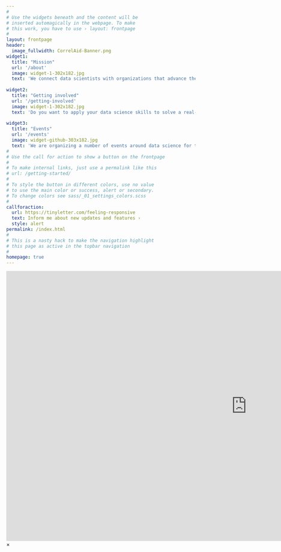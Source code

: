 ```yaml
---
#
# Use the widgets beneath and the content will be
# inserted automagically in the webpage. To make
# this work, you have to use › layout: frontpage
#
layout: frontpage
header:
  image_fullwidth: CorrelAid-Banner.png
widget1:
  title: "Mission"
  url: '/about'
  image: widget-1-302x182.jpg
  text: 'We connect data scientists with organizations that advance the social good.'
  
widget2:
  title: "Getting involved"
  url: '/getting-involved'
  image: widget-1-302x182.jpg
  text: 'Do you want to apply your data science skills to solve a real-world problem? Are you part of an NGO that wants to use data science to operate more efficiently and effectively? Then you are right here!'
  
widget3:
  title: "Events"
  url: '/events'
  image: widget-github-303x182.jpg
  text: 'We are organizing a number of events around data science for the social good.'
#
# Use the call for action to show a button on the frontpage
#
# To make internal links, just use a permalink like this
# url: /getting-started/
#
# To style the button in different colors, use no value
# to use the main color or success, alert or secondary.
# To change colors see sass/_01_settings_colors.scss
#
callforaction:
  url: https://tinyletter.com/feeling-responsive
  text: Inform me about new updates and features ›
  style: alert
permalink: /index.html
#
# This is a nasty hack to make the navigation highlight
# this page as active in the topbar navigation
#
homepage: true
---
```


<div id="videoModal" class="reveal-modal large" data-reveal="">
  <div class="flex-video widescreen vimeo" style="display: block;">
    <iframe width="1280" height="720" src="https://www.youtube.com/embed/3b5zCFSmVvU" frameborder="0" allowfullscreen></iframe>
  </div>
  <a class="close-reveal-modal">&#215;</a>
</div>
